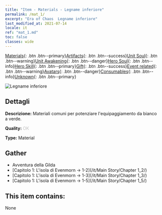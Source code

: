 ```yaml
---
title: "Item - Materials - Legname inferiore"
permalink: /mat_1/
excerpt: "Era of Chaos  Legname inferiore"
last_modified_at: 2021-07-14
locale: it
ref: "mat_1.md"
toc: false
classes: wide
---
```

 [Materials](/ItemsIT/){: .btn .btn--primary}[Artifacts](/ItemsIT/Artifacts/){: .btn .btn--success}[Unit Soul](/ItemsIT/UnitSoul/){: .btn .btn--warning}[Unit Awakening](/ItemsIT/UnitAwakening/){: .btn .btn--danger}[Hero Soul](/ItemsIT/HeroSoul/){: .btn .btn--info}[Hero Skill](/ItemsIT/HeroSkill/){: .btn .btn--primary}[Gift](/ItemsIT/Gift/){: .btn .btn--success}[Event related](/ItemsIT/Events/){: .btn .btn--warning}[Avatars](/ItemsIT/Avatars/){: .btn .btn--danger}[Consumables](/ItemsIT/Consumables/){: .btn .btn--info}[Unknown](/ItemsIT/Unknown/){: .btn .btn--primary}

 ![Legname inferiore](/images/t/i_cailiao_mucai1.png)

## Dettagli
 **Descrizione:** Materiali comuni per potenziare l'equipaggiamento da bianco a verde.

 **Quality:** <span style="color: #C0C0C0">OK</span>

 **Type:** Material

## Gather

*    Avventura della Gilda 
*    [Capitolo 1: L'isola di Evenmorn -> 1-2](/it/Main Story/Chapter 1_2/) 
*    [Capitolo 1: L'isola di Evenmorn -> 1-3](/it/Main Story/Chapter 1_3/) 
*    [Capitolo 1: L'isola di Evenmorn -> 1-5](/it/Main Story/Chapter 1_5/) 

## This item contains:

  None

